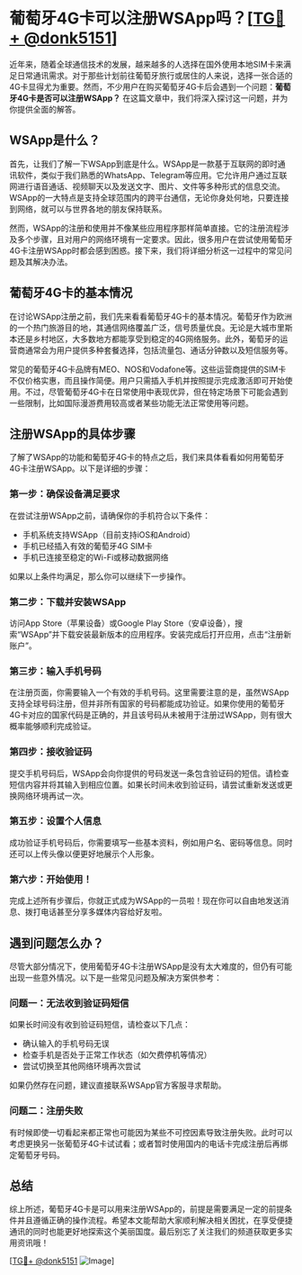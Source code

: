 # 葡萄牙4G卡可以注册WSApp吗？[[TG💪+ @donk5151](https://t.me/s/donk5151)]

近年来，随着全球通信技术的发展，越来越多的人选择在国外使用本地SIM卡来满足日常通讯需求。对于那些计划前往葡萄牙旅行或居住的人来说，选择一张合适的4G卡显得尤为重要。然而，不少用户在购买葡萄牙4G卡后会遇到一个问题：**葡萄牙4G卡是否可以注册WSApp？** 在这篇文章中，我们将深入探讨这一问题，并为你提供全面的解答。

## WSApp是什么？

首先，让我们了解一下WSApp到底是什么。WSApp是一款基于互联网的即时通讯软件，类似于我们熟悉的WhatsApp、Telegram等应用。它允许用户通过互联网进行语音通话、视频聊天以及发送文字、图片、文件等多种形式的信息交流。WSApp的一大特点是支持全球范围内的跨平台通信，无论你身处何地，只要连接到网络，就可以与世界各地的朋友保持联系。

然而，WSApp的注册和使用并不像某些应用程序那样简单直接。它的注册流程涉及多个步骤，且对用户的网络环境有一定要求。因此，很多用户在尝试使用葡萄牙4G卡注册WSApp时都会感到困惑。接下来，我们将详细分析这一过程中的常见问题及其解决办法。

## 葡萄牙4G卡的基本情况

在讨论WSApp注册之前，我们先来看看葡萄牙4G卡的基本情况。葡萄牙作为欧洲的一个热门旅游目的地，其通信网络覆盖广泛，信号质量优良。无论是大城市里斯本还是乡村地区，大多数地方都能享受到稳定的4G网络服务。此外，葡萄牙的运营商通常会为用户提供多种套餐选择，包括流量包、通话分钟数以及短信服务等。

常见的葡萄牙4G卡品牌有MEO、NOS和Vodafone等。这些运营商提供的SIM卡不仅价格实惠，而且操作简便。用户只需插入手机并按照提示完成激活即可开始使用。不过，尽管葡萄牙4G卡在日常使用中表现优异，但在特定场景下可能会遇到一些限制，比如国际漫游费用较高或者某些功能无法正常使用等问题。

## 注册WSApp的具体步骤

了解了WSApp的功能和葡萄牙4G卡的特点之后，我们来具体看看如何用葡萄牙4G卡注册WSApp。以下是详细的步骤：

### 第一步：确保设备满足要求

在尝试注册WSApp之前，请确保你的手机符合以下条件：
- 手机系统支持WSApp（目前支持iOS和Android）
- 手机已经插入有效的葡萄牙4G SIM卡
- 手机已连接至稳定的Wi-Fi或移动数据网络

如果以上条件均满足，那么你可以继续下一步操作。

### 第二步：下载并安装WSApp

访问App Store（苹果设备）或Google Play Store（安卓设备），搜索“WSApp”并下载安装最新版本的应用程序。安装完成后打开应用，点击“注册新账户”。

### 第三步：输入手机号码

在注册页面，你需要输入一个有效的手机号码。这里需要注意的是，虽然WSApp支持全球号码注册，但并非所有国家的号码都能成功验证。如果你使用的葡萄牙4G卡对应的国家代码是正确的，并且该号码从未被用于注册过WSApp，则有很大概率能够顺利完成验证。

### 第四步：接收验证码

提交手机号码后，WSApp会向你提供的号码发送一条包含验证码的短信。请检查短信内容并将其输入到相应位置。如果长时间未收到验证码，请尝试重新发送或更换网络环境再试一次。

### 第五步：设置个人信息

成功验证手机号码后，你需要填写一些基本资料，例如用户名、密码等信息。同时还可以上传头像以便更好地展示个人形象。

### 第六步：开始使用！

完成上述所有步骤后，你就正式成为WSApp的一员啦！现在你可以自由地发送消息、拨打电话甚至分享多媒体内容给好友啦。

## 遇到问题怎么办？

尽管大部分情况下，使用葡萄牙4G卡注册WSApp是没有太大难度的，但仍有可能出现一些意外情况。以下是一些常见问题及解决方案供参考：

### 问题一：无法收到验证码短信

如果长时间没有收到验证码短信，请检查以下几点：
- 确认输入的手机号码无误
- 检查手机是否处于正常工作状态（如欠费停机等情况）
- 尝试切换至其他网络环境再次尝试

如果仍然存在问题，建议直接联系WSApp官方客服寻求帮助。

### 问题二：注册失败

有时候即使一切看起来都正常也可能因为某些不可控因素导致注册失败。此时可以考虑更换另一张葡萄牙4G卡试试看；或者暂时使用国内的电话卡完成注册后再绑定葡萄牙号码。

## 总结

综上所述，葡萄牙4G卡是可以用来注册WSApp的，前提是需要满足一定的前提条件并且遵循正确的操作流程。希望本文能帮助大家顺利解决相关困扰，在享受便捷通讯的同时也能更好地探索这个美丽国度。最后别忘了关注我们的频道获取更多实用资讯哦！

[[TG💪+ @donk5151](https://t.me/s/donk5151) ![Image](https://i.postimg.cc/rwNCRYN7/Snipaste-2025-04-30-17-27-05.png)]